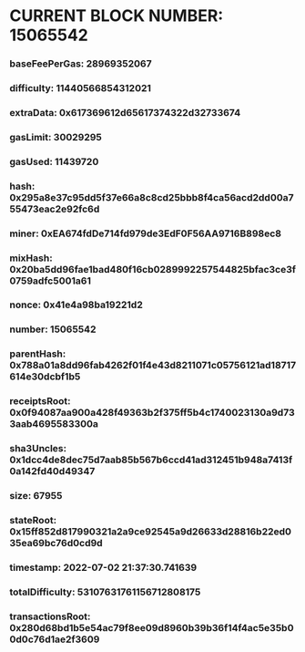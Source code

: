# CURRENT BLOCK NUMBER: 15065542

### baseFeePerGas: 28969352067
### difficulty: 11440566854312021
### extraData: 0x617369612d65617374322d32733674
### gasLimit: 30029295
### gasUsed: 11439720
### hash: 0x295a8e37c95dd5f37e66a8c8cd25bbb8f4ca56acd2dd00a755473eac2e92fc6d
### miner: 0xEA674fdDe714fd979de3EdF0F56AA9716B898ec8
### mixHash: 0x20ba5dd96fae1bad480f16cb0289992257544825bfac3ce3f0759adfc5001a61
### nonce: 0x41e4a98ba19221d2
### number: 15065542
### parentHash: 0x788a01a8dd96fab4262f01f4e43d8211071c05756121ad18717614e30dcbf1b5
### receiptsRoot: 0x0f94087aa900a428f49363b2f375ff5b4c1740023130a9d733aab4695583300a
### sha3Uncles: 0x1dcc4de8dec75d7aab85b567b6ccd41ad312451b948a7413f0a142fd40d49347
### size: 67955
### stateRoot: 0x15ff852d817990321a2a9ce92545a9d26633d28816b22ed035ea69bc76d0cd9d
### timestamp: 2022-07-02 21:37:30.741639
### totalDifficulty: 53107631761156712808175
### transactionsRoot: 0x280d68bd1b5e54ac79f8ee09d8960b39b36f14f4ac5e35b00d0c76d1ae2f3609

